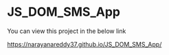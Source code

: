 # JS_DOM_SMS_App

You can view this project in the below link

https://narayanareddy37.github.io/JS_DOM_SMS_App/
